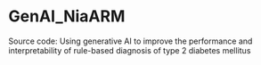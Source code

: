 # GenAI_NiaARM
Source code: Using generative AI to improve the performance and interpretability of rule-based diagnosis of type 2 diabetes mellitus

